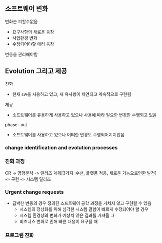 ## 소프트웨어 변화
변화는 피할수없음
- 요구사항의 새로운 등장
- 사업환경 변화
- 수정되어야할 에러 등장

변동을 관리해야함

## Evolution 그리고 제공
진화
- 현재 sw를 사용하고 있고, 새 욕사항이 제안되고 계속적으로 구현됨

제공
- 소프트웨어를 유용하게 사용하고 있으나 사용에 따라 필요한 변경만 수행되고 있음

phase- out
- 소프트웨어를 사용하고 있으나 어떠한 변경도 수행되어지지않음

### change identification and evolution processes

### 진화 과정
CR -> 영향분석 -> 릴리즈 계획[3가지 :수선, 플랫폼 적응, 새로운 기능으로인한 발전] -> 구현 -> 시스템 릴리즈

### Urgent change requests
- 급박한 변동의 경우 정의된 소프트웨어 공학 과정을 거치지 않고 구현될 수 있음
	- 시스템의 정상화를 위해 심각한 시스템 결함이 빠르게 수정되어야 할 경우
	- 시스템 환경상의 변화가 예상치 않은 결과를 가져올 때
	- 비즈니스 변화로 인해 빠른 대응이 요구될 때
### 프로그램 진화